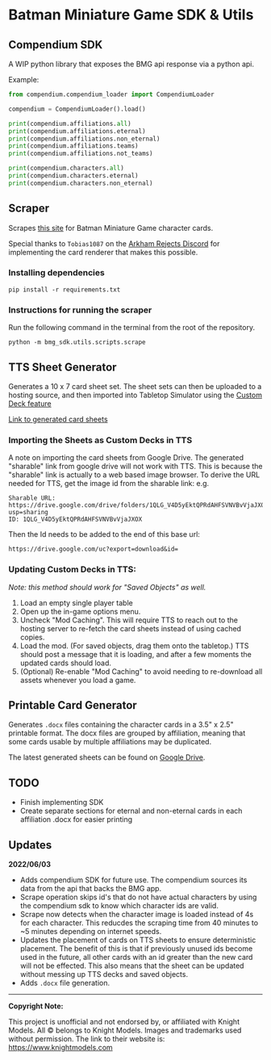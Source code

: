 # Batman Miniature Game SDK & Utils

## Compendium SDK

A WIP python library that exposes the BMG api response via a python api.

Example:
```python 
from compendium.compendium_loader import CompendiumLoader

compendium = CompendiumLoader().load()

print(compendium.affiliations.all)
print(compendium.affiliations.eternal)
print(compendium.affiliations.non_eternal)
print(compendium.affiliations.teams)
print(compendium.affiliations.not_teams)

print(compendium.characters.all)
print(compendium.characters.eternal)
print(compendium.characters.non_eternal)

```

## Scraper
Scrapes [this site](https://gilham.solutions/cards/1) for Batman Miniature Game character cards.

Special thanks to `Tobias1087` on the [Arkham Rejects Discord](https://discord.gg/WzZeWzcgua) for implementing the card
renderer that makes this possible.

### Installing dependencies
```shell
pip install -r requirements.txt
```

### Instructions for running the scraper

Run the following command in the terminal from the root of the repository.
```shell
python -m bmg_sdk.utils.scripts.scrape
```

## TTS Sheet Generator

Generates a 10 x 7 card sheet set. The sheet sets can then
be uploaded to a hosting source, and then imported into Tabletop Simulator
using the [Custom Deck feature](https://kb.tabletopsimulator.com/custom-content/custom-deck/)

[Link to generated card sheets](https://drive.google.com/drive/folders/1QLG_V4D5yEktQPRdAHFSVNVBvVjaJXOX?usp=sharing)


### Importing the Sheets as Custom Decks in TTS
A note on importing the card sheets from Google Drive. The generated "sharable" link from google drive will not work 
with TTS. This is because the "sharable" link is actually to a web based image browser. To derive the URL needed for
TTS, get the image id from the sharable link:
e.g.
```
Sharable URL: https://drive.google.com/drive/folders/1QLG_V4D5yEktQPRdAHFSVNVBvVjaJXOX?usp=sharing
ID: 1QLG_V4D5yEktQPRdAHFSVNVBvVjaJXOX
```

Then the Id needs to be added to the end of this base url:
```
https://drive.google.com/uc?export=download&id=
```

### Updating Custom Decks in TTS:

*Note: this method should work for "Saved Objects" as well.*

1. Load an empty single player table
2. Open up the in-game options menu.
3. Uncheck "Mod Caching". This will require TTS to reach out to the hosting server to re-fetch the card sheets instead 
  of using cached copies.
4. Load the mod. (For saved objects, drag them onto the tabletop.) TTS should post a message that it is loading, and
  after a few moments the updated cards should load.
5. (Optional) Re-enable "Mod Caching" to avoid needing to re-download all assets whenever you load a game.

## Printable Card Generator

Generates `.docx` files containing the character cards in a 3.5" x 2.5" printable format. The docx files are grouped
by affiliation, meaning that some cards usable by multiple affiliations may be duplicated. 

The latest generated sheets can be found on [Google Drive](https://drive.google.com/drive/folders/1baWzmCOJj-5rFIbx9RzghQzhLSC-a0dr?usp=sharing).

## TODO
- Finish implementing SDK
- Create separate sections for eternal and non-eternal cards in each affiliation .docx for easier printing

## Updates

**2022/06/03**
- Adds compendium SDK for future use. The compendium sources its data from the api that backs the BMG app.
- Scrape operation skips id's that do not have actual characters by using the compendium sdk to know which character
    ids are valid.
- Scrape now detects when the character image is loaded instead of 4s for each character. This reducdes the scraping 
    time from 40 minutes to ~5 minutes depending on internet speeds.
- Updates the placement of cards on TTS sheets to ensure deterministic placement. The benefit of this is that if previously
    unused ids become used in the future, all other cards with an id greater than the new card will not be effected.
    This also means that the sheet can be updated without messing up TTS decks and saved objects.
- Adds `.docx` file generation.


<hr>

**Copyright Note:**

This project is unofficial and not endorsed by, or affiliated with Knight Models. All © belongs to Knight Models. Images and trademarks used without permission.
The link to their website is: https://www.knightmodels.com
